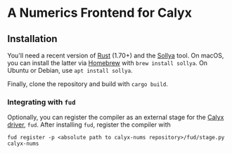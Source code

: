 # A Numerics Frontend for Calyx

## Installation

You'll need a recent version of [Rust][rust] (1.70+) and the [Sollya][sollya]
tool. On macOS, you can install the latter via [Homebrew][brew] with
`brew install sollya`. On Ubuntu or Debian, use `apt install sollya`.

Finally, clone the repository and build with `cargo build`.

### Integrating with `fud`

Optionally, you can register the compiler as an external stage for the
[Calyx driver][fud], `fud`. After installing `fud`, register the compiler with

    fud register -p <absolute path to calyx-nums repository>/fud/stage.py calyx-nums

[brew]: https://brew.sh/
[fud]: https://docs.calyxir.org/running-calyx/fud/index.html
[rust]: https://doc.rust-lang.org/cargo/getting-started/installation.html
[sollya]: https://www.sollya.org/
